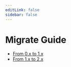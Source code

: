 ```yaml
---
editLink: false
sidebar: false
---
```


# Migrate Guide

- [From 0.x to 1.x](from_0.x_to_1.x.md)
- [From 1.x to 2.x](from_1.x_to_2.x.md)
